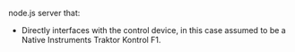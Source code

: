 node.js server that:
- Directly interfaces with the control device, in this case assumed to be a
  Native Instruments Traktor Kontrol F1.
